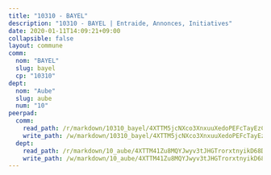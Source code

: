 ```yaml
---
title: "10310 - BAYEL"
description: "10310 - BAYEL | Entraide, Annonces, Initiatives"
date: 2020-01-11T14:09:21+09:00
collapsible: false
layout: commune
comm:
  nom: "BAYEL"
  slug: bayel
  cp: "10310"
dept:
  nom: "Aube"
  slug: aube
  num: "10"
peerpad:
  comm:
    read_path: /r/markdown/10310_bayel/4XTTM5jcNXco3XnxuuXedoPEFcTayEzCFkSq3aW75vy1Bt3u1
    write_path: /w/markdown/10310_bayel/4XTTM5jcNXco3XnxuuXedoPEFcTayEzCFkSq3aW75vy1Bt3u1-K3TgTq6p9wBZVJcWdkpyYSEXmm8BpVz7aFFsTypUjMvGaSYkMHEuVa4au3xmq2bx6sPmvRgdmAGLkXjstaWb5XBdNdkb5sZChQqqjhTGCxPUajiAejUkANia8ux42Auxh6BJy7gj
  dept:
    read_path: /r/markdown/10_aube/4XTTM41Zu8MQYJwyv3tJHGTrorxtnyikD68DsVemyiZk3ThMz
    write_path: /w/markdown/10_aube/4XTTM41Zu8MQYJwyv3tJHGTrorxtnyikD68DsVemyiZk3ThMz-K3TgTmGUJaeXhcyrKr3gXoqmq82GkfYoTwSCbr39jXo2qoiz4eMZ1zWf94tEK8PkgCEQwZ6j878iec7q7nyW22BbTVtKr2C3mJwkjMoqhPxRA9brvyfx2cZBiMVgJntTtrf7GrDW
---
```


